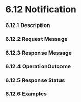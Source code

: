 # 6.12 Notification
### 6.12.1 Description
### 6.12.2 Request Message
### 6.12.3 Response Message
### 6.12.4 OperationOutcome
### 6.12.5 Response Status
### 6.12.6 Examples